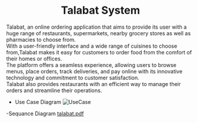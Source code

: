 <h1 align = "center"> Talabat System</h1>
Talabat, an online ordering application that aims to provide its user with a huge range of restaurants, supermarkets, nearby grocery stores as well as pharmacies to choose from.<br>
With a user-friendly interface and a wide range of cuisines to choose from,Talabat makes it easy for customers to order food from the comfort of their homes or offices.<br>
The platform offers a seamless experience, allowing users to browse menus, place orders, track deliveries, and pay online with its innovative technology and 
commitment to customer satisfaction.<br>
Talabat also provides restaurants with an efficient way to manage their orders and streamline their operations. 

- Use Case Diagram 
![UseCase](https://github.com/NadaAlsaid/Talabat_System/assets/92337927/bc2a3864-4100-4ca3-843e-4692c42618bc)


-Sequance Diagram 
[talabat.pdf](https://github.com/NadaAlsaid/Talabat_System/files/11516384/talabat.pdf)
